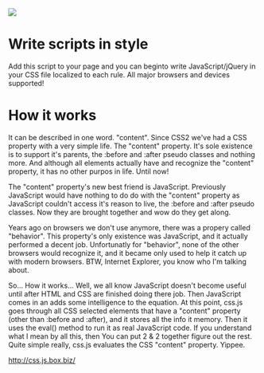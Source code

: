 <img src="http://css.js.box.biz/images/css.js.2.png" />

Write scripts in style
======================

Add this script to your page and you can beginto write JavaScript/jQuery in your CSS file localized to each rule. All major browsers and devices supported!

How it works
============
It can be described in one word. "content". Since CSS2 we've had a CSS property with a very simple life. The "content" property. It's sole existence is to support it's parents, the :before and :after pseudo classes and nothing more. And although all elements actually have and recognize the "content" property, it has no other purpos in life. Until now!

The "content" property's new best friend is JavaScript. Previously JavaScript would have nothing to do do with the "content" property as JavaScript couldn't access it's reason to live, the :before and :after pseudo classes. Now they are brought together and wow do they get along.

Years ago on browsers we don't use anymore, there was a propery called "behavior". This property's only existence was JavaScript, and it actually performed a decent job. Unfortunatly for "behavior", none of the other browsers would recognize it, and it became only used to help it catch up with modern browsers. BTW, Internet Explorer, you know who I'm talking about.

So... How it works...
Well, we all know JavaScript doesn't become useful until after HTML and CSS are finished doing there job. Then JavaScript comes in an adds some intelligence to the equation. At this point, css.js goes through all CSS selected elements that have a "content" property (other than :before and :after), and it stores all the info it memory. Then it uses the eval() method to run it as real JavaScript code. If you understand what I mean by all this, then You can put 2 & 2 together figure out the rest. Quite simple really, css.js evaluates the CSS "content" property. Yippee.



http://css.js.box.biz/
